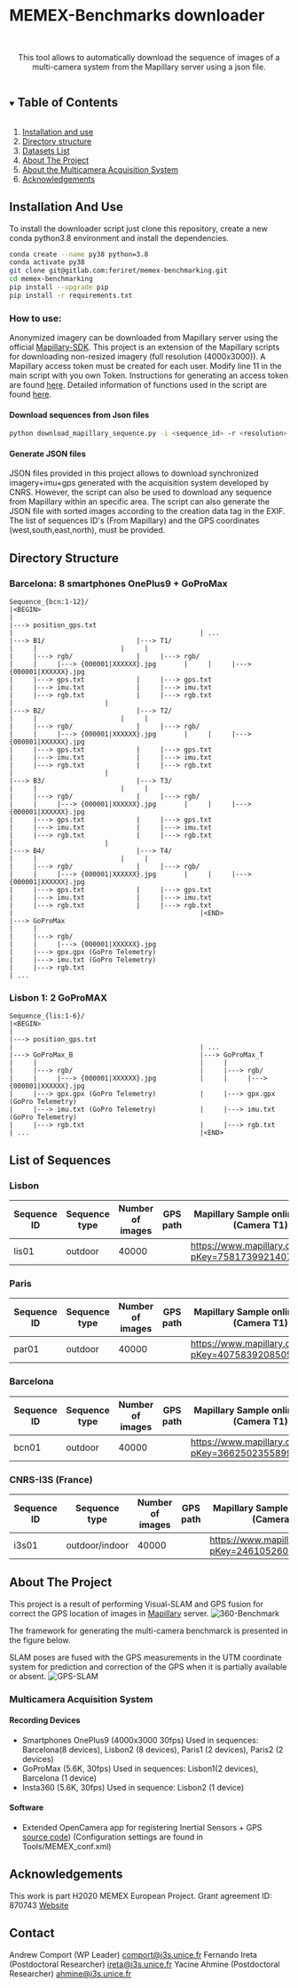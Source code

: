 # MEMEX-Benchmarks downloader

<br />
<p align="center">
  <p align="center">
    This tool allows to automatically download the sequence of images of a multi-camera system from the Mapillary server using a json file. 
  </p>
</p>

<!-- TABLE OF CONTENTS -->
<details open="open">
  <summary><h2 style="display: inline-block">Table of Contents</h2></summary>
  <ol>
    <li>
      <a href="#installation">Installation and use</a>
    </li>
    <li>
      <a href="#directory-structure">Directory structure</a>
    </li>
    <li>
      <a href="#datasets-list">Datasets List</a>
    </li> 
    <li>
      <a href="#about-the-project">About The Project</a>
    </li>
    <li>
      <a href="#about-the-project">About the Multicamera Acquisition System</a>
    </li> 
    <li>
      <a href="#acknowledgments">Acknowledgements</a>
    </li>   
  </ol>
</details>

## Installation And Use
To install the downloader script just clone this repository, create a new conda python3.8 environment and install the dependencies.  

```bash
conda create --name py38 python=3.8
conda activate py38
git clone git@gitlab.com:feriret/memex-benchmarking.git
cd memex-benchmarking
pip install --upgrade pip
pip install -r requirements.txt
```
### How to use:
Anonymized imagery can be downloaded from Mapillary server using the official [Mapillary-SDK](https://github.com/mapillary/mapillary-python-sdk). This project is an extension of the Mapillary scripts for downloading non-resized imagery (full resolution (4000x3000)). A Mapillary access token must be created for each user. Modify line 11 in the main script with you own Token. Instructions for generating an access token are found [here](https://help.mapillary.com/hc/en-us/articles/360010234680-Accessing-imagery-and-data-through-the-Mapillary-API#h_e18c3f92-8b3c-4d26-8a1b-a880bde3a645). Detailed information of functions used in the script are found [here](https://mapillary.github.io/mapillary-python-sdk/docs/mapillary/mapillary.interface/).

#### Download sequences from Json files
```bash
python download_mapillary_sequence.py -i <sequence_id> -r <resolution> -o <output_path>
```

#### Generate JSON files
JSON files provided in this project allows to download synchronized imagery+imu+gps generated with the acquisition system developed by CNRS. However, the script can also be used to download any sequence from Mapillary within an specific area. The script can also generate the JSON file with sorted images according to the creation data tag in the EXIF. The list of sequences ID's (From Mapillary) and the GPS coordinates (west,south,east,north), must be provided. 

## Directory Structure
### Barcelona: 8 smartphones OnePlus9 + GoProMax
```
Sequence_{bcn:1-12}/
|<BEGIN>
|
|---> position_gps.txt
|                                               | ...
|---> B1/				        |---> T1/
|     |						|     |
|     |---> rgb/				|     |---> rgb/
|     |     |---> {000001|XXXXXX}.jpg		|     |     |---> {000001|XXXXXX}.jpg
|     |---> gps.txt				|     |---> gps.txt
|     |---> imu.txt				|     |---> imu.txt
|     |---> rgb.txt				|     |---> rgb.txt
|						|
|---> B2/				        |---> T2/
|     |						|     |
|     |---> rgb/				|     |---> rgb/
|     |     |---> {000001|XXXXXX}.jpg		|     |     |---> {000001|XXXXXX}.jpg
|     |---> gps.txt				|     |---> gps.txt
|     |---> imu.txt				|     |---> imu.txt
|     |---> rgb.txt				|     |---> rgb.txt
|						|
|---> B3/				        |---> T3/
|     |						|     |
|     |---> rgb/				|     |---> rgb/
|     |     |---> {000001|XXXXXX}.jpg		|     |     |---> {000001|XXXXXX}.jpg
|     |---> gps.txt				|     |---> gps.txt
|     |---> imu.txt				|     |---> imu.txt
|     |---> rgb.txt				|     |---> rgb.txt
|						|
|---> B4/				        |---> T4/
|     |						|     |
|     |---> rgb/				|     |---> rgb/
|     |     |---> {000001|XXXXXX}.jpg		|     |     |---> {000001|XXXXXX}.jpg
|     |---> gps.txt				|     |---> gps.txt
|     |---> imu.txt				|     |---> imu.txt
|     |---> rgb.txt				|     |---> rgb.txt
|                                               |<END>
|---> GoProMax
|     |
|     |---> rgb/
|     |     |---> {000001|XXXXXX}.jpg
|     |---> gpx.gpx (GoPro Telemetry)
|     |---> imu.txt (GoPro Telemetry)
|     |---> rgb.txt 
| ...
```
### Lisbon 1: 2 GoProMAX
```
Sequence_{lis:1-6}/
|<BEGIN>
|
|---> position_gps.txt
|                                               | ...
|---> GoProMax_B                                |---> GoProMax_T
|     |                                         |     |
|     |---> rgb/                                |     |---> rgb/                                
|     |     |---> {000001|XXXXXX}.jpg           |     |     |---> {000001|XXXXXX}.jpg
|     |---> gpx.gpx (GoPro Telemetry)           |     |---> gpx.gpx (GoPro Telemetry)
|     |---> imu.txt (GoPro Telemetry)           |     |---> imu.txt (GoPro Telemetry)        
|     |---> rgb.txt                             |     |---> rgb.txt 
| ...                                           |<END>
```


## List of Sequences
### Lisbon
| Sequence ID | Sequence type | Number of images | GPS path | Mapillary Sample online image (Camera T1)
| --- | --- | --- | --- | --- |
| lis01 | outdoor | 40000 | | https://www.mapillary.com/app/?pKey=758173992140720

### Paris
| Sequence ID | Sequence type | Number of images | GPS path | Mapillary Sample online image (Camera T1)
| --- | --- | --- | --- | --- |
| par01 | outdoor | 40000 | |https://www.mapillary.com/app/?pKey=407583920850584

### Barcelona
| Sequence ID | Sequence type | Number of images | GPS path | Mapillary Sample online image (Camera T1)
| --- | --- | --- | --- | --- |
| bcn01 | outdoor | 40000 | |https://www.mapillary.com/app/?pKey=366250235589944

### CNRS-I3S (France)
| Sequence ID | Sequence type | Number of images | GPS path | Mapillary Sample online image (Camera T1)
| --- | --- | --- | --- | --- |
| i3s01 | outdoor/indoor | 40000 | |https://www.mapillary.com/app/?pKey=246105260801609

<!-- ABOUT THE PROJECT -->
## About The Project

This project is a result of performing Visual-SLAM and GPS fusion for correct the GPS location of images in [Mapillary](https://www.mapillary.com) server.
![360-Benchmark](/figures/Slam_framework_memex.png)

The framework for generating the multi-camera benchmarck is presented in the figure below. 

SLAM poses are fused with the GPS measurements in the UTM coordinate system for prediction and correction of the GPS when it is partially available or absent. 
![GPS-SLAM](/figures/gps_slam_filter.png)

### Multicamera Acquisition System

#### Recording Devices
- Smartphones OnePlus9 (4000x3000 30fps) Used in sequences: Barcelona(8 devices), Lisbon2 (8 devices), Paris1 (2 devices), Paris2 (2 devices)
- GoProMax (5.6K, 30fps) Used in sequences: Lisbon1(2 devices), Barcelona (1 device)
- Insta360 (5.6K, 30fps) Used in sequence: Lisbon2 (1 device)

#### Software
- Extended OpenCamera app for registering Inertial Sensors + GPS [source code](https://sourceforge.net/u/alnguyen/opencamera/ci/master/tree/)) (Configuration settings are found in Tools/MEMEX_conf.xml)


## Acknowledgements
This work is part H2020 MEMEX European Project. Grant agreement ID: 870743 [Website](https://memexproject.eu/en/)

## Contact
Andrew Comport (WP Leader) comport@i3s.unice.fr
Fernando Ireta (Postdoctoral Researcher) ireta@i3s.unice.fr
Yacine Ahmine (Postdoctoral Researcher) ahmine@i3s.unice.fr

